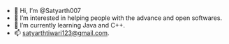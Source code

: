 - 👋 Hi, I’m @Satyarth007
- 👀 I’m interested in helping people with the advance and open softwares. 
- 🌱 I’m currently learning Java and C++.
- 📫 satyarthtiwari123@gmail.com.

<!---
Satyarth007/Satyarth007 is a ✨ special ✨ repository because its `README.md` (this file) appears on your GitHub profile.
You can click the Preview link to take a look at your changes.
--->
